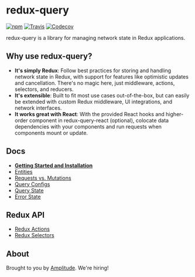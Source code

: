 # redux-query

[![npm](https://img.shields.io/npm/v/redux-query.svg?style=flat-square)](https://www.npmjs.com/package/redux-query)
[![Travis](https://img.shields.io/travis/amplitude/redux-query.svg?style=flat-square)](https://travis-ci.org/amplitude/redux-query)
[![Codecov](https://img.shields.io/codecov/c/github/amplitude/redux-query.svg?style=flat-square)](https://codecov.io/gh/amplitude/redux-query)

redux-query is a library for managing network state in Redux applications.

## Why use redux-query?

- **It's simply Redux**: Follow best practices for storing and handling network state in Redux, with support for features like optimistic updates and cancellation. There's no magic here, just middleware, actions, selectors, and reducers.
- **It's extensible**: Built to fit most use cases out-of-the-box, but can easily be extended with custom Redux middleware, UI integrations, and network interfaces.
- **It works great with React**: With the provided React hooks and higher-order component in redux-query-react (optional), colocate data dependencies with your components and run requests when components mount or update.

## Docs

- **[Getting Started and Installation](https://amplitude.github.io/redux-query/docs/getting-started)**
- [Entities](https://amplitude.github.io/redux-query/docs/entities)
- [Requests vs. Mutations](https://amplitude.github.io/redux-query/docs/requests-vs-mutations)
- [Query Configs](https://amplitude.github.io/redux-query/docs/query-configs)
- [Query State](https://amplitude.github.io/redux-query/docs/query-state)
- [Error State](https://amplitude.github.io/redux-query/docs/error-state)

## Redux API

- [Redux Actions](https://amplitude.github.io/redux-query/docs/redux-actions)
- [Redux Selectors](https://amplitude.github.io/redux-query/docs/redux-selectors)

## About

Brought to you by [Amplitude](https://amplitude.com/engineering). We're hiring!
